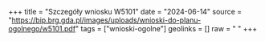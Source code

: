 +++
title = "Szczegóły wniosku W5101"
date = "2024-06-14"
source = "https://bip.brg.gda.pl/images/uploads/wnioski-do-planu-ogolnego/w5101.pdf"
tags = ["wnioski-ogolne"]
geolinks = []
raw = " "
+++





